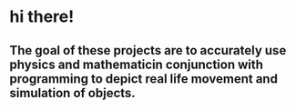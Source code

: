 # hi there!
## The goal of these projects are to accurately use physics and mathematicin conjunction with programming to depict real life movement and simulation of objects.